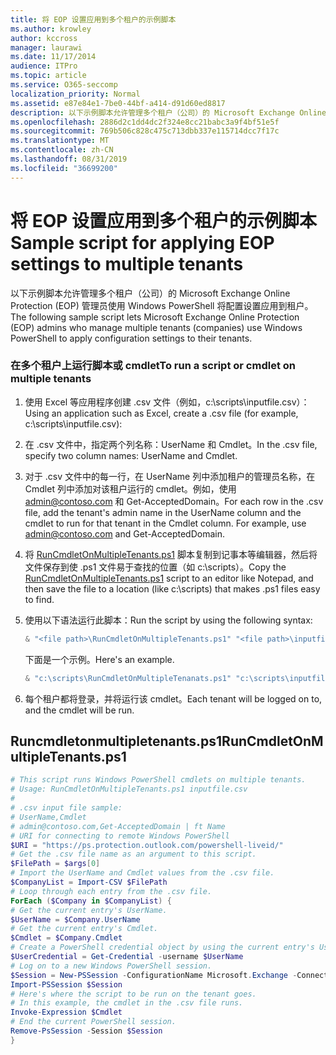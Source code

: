 ```yaml
---
title: 将 EOP 设置应用到多个租户的示例脚本
ms.author: krowley
author: kccross
manager: laurawi
ms.date: 11/17/2014
audience: ITPro
ms.topic: article
ms.service: O365-seccomp
localization_priority: Normal
ms.assetid: e87e84e1-7be0-44bf-a414-d91d60ed8817
description: 以下示例脚本允许管理多个租户（公司）的 Microsoft Exchange Online Protection (EOP) 管理员使用 Windows PowerShell 将配置设置应用到租户。
ms.openlocfilehash: 2886d2c1dd4dc2f324e8cc21babc3a9f4bf51e5f
ms.sourcegitcommit: 769b506c828c475c713dbb337e115714dcc7f17c
ms.translationtype: MT
ms.contentlocale: zh-CN
ms.lasthandoff: 08/31/2019
ms.locfileid: "36699200"
---
```

# <a name="sample-script-for-applying-eop-settings-to-multiple-tenants"></a><span data-ttu-id="9c530-103">将 EOP 设置应用到多个租户的示例脚本</span><span class="sxs-lookup"><span data-stu-id="9c530-103">Sample script for applying EOP settings to multiple tenants</span></span>

<span data-ttu-id="9c530-104">以下示例脚本允许管理多个租户（公司）的 Microsoft Exchange Online Protection (EOP) 管理员使用 Windows PowerShell 将配置设置应用到租户。</span><span class="sxs-lookup"><span data-stu-id="9c530-104">The following sample script lets Microsoft Exchange Online Protection (EOP) admins who manage multiple tenants (companies) use Windows PowerShell to apply configuration settings to their tenants.</span></span>
  
### <a name="to-run-a-script-or-cmdlet-on-multiple-tenants"></a><span data-ttu-id="9c530-105">在多个租户上运行脚本或 cmdlet</span><span class="sxs-lookup"><span data-stu-id="9c530-105">To run a script or cmdlet on multiple tenants</span></span>

1. <span data-ttu-id="9c530-106">使用 Excel 等应用程序创建 .csv 文件（例如，c:\scripts\inputfile.csv）：</span><span class="sxs-lookup"><span data-stu-id="9c530-106">Using an application such as Excel, create a .csv file (for example, c:\scripts\inputfile.csv):</span></span>

2. <span data-ttu-id="9c530-107">在 .csv 文件中，指定两个列名称：UserName 和 Cmdlet。</span><span class="sxs-lookup"><span data-stu-id="9c530-107">In the .csv file, specify two column names: UserName and Cmdlet.</span></span>

3. <span data-ttu-id="9c530-p101">对于 .csv 文件中的每一行，在 UserName 列中添加租户的管理员名称，在 Cmdlet 列中添加对该租户运行的 cmdlet。例如，使用 admin@contoso.com 和 Get-AcceptedDomain。</span><span class="sxs-lookup"><span data-stu-id="9c530-p101">For each row in the .csv file, add the tenant's admin name in the UserName column and the cmdlet to run for that tenant in the Cmdlet column. For example, use admin@contoso.com and Get-AcceptedDomain.</span></span>

4. <span data-ttu-id="9c530-110">将 [RunCmdletOnMultipleTenants.ps1](#runcmdletonmultipletenantsps1) 脚本复制到记事本等编辑器，然后将文件保存到使 .ps1 文件易于查找的位置（如 c:\scripts）。</span><span class="sxs-lookup"><span data-stu-id="9c530-110">Copy the [RunCmdletOnMultipleTenants.ps1](#runcmdletonmultipletenantsps1) script to an editor like Notepad, and then save the file to a location (like c:\scripts) that makes .ps1 files easy to find.</span></span>

5. <span data-ttu-id="9c530-111">使用以下语法运行此脚本：</span><span class="sxs-lookup"><span data-stu-id="9c530-111">Run the script by using the following syntax:</span></span>

   ```Powershell
   & "<file path>\RunCmdletOnMultipleTenants.ps1" "<file path>\inputfile.csv"
   ```

   <span data-ttu-id="9c530-112">下面是一个示例。</span><span class="sxs-lookup"><span data-stu-id="9c530-112">Here's an example.</span></span>

   ```Powershell
   & "c:\scripts\RunCmdletOnMultipleTenanats.ps1" "c:\scripts\inputfile.csv"
   ```

6. <span data-ttu-id="9c530-113">每个租户都将登录，并将运行该 cmdlet。</span><span class="sxs-lookup"><span data-stu-id="9c530-113">Each tenant will be logged on to, and the cmdlet will be run.</span></span>

## <a name="runcmdletonmultipletenantsps1"></a><span data-ttu-id="9c530-114">Runcmdletonmultipletenants.ps1</span><span class="sxs-lookup"><span data-stu-id="9c530-114">RunCmdletOnMultipleTenants.ps1</span></span>

```Powershell
# This script runs Windows PowerShell cmdlets on multiple tenants.
# Usage: RunCmdletOnMultipleTenants.ps1 inputfile.csv
#  
# .csv input file sample:
# UserName,Cmdlet
# admin@contoso.com,Get-AcceptedDomain | ft Name
# URI for connecting to remote Windows PowerShell
$URI = "https://ps.protection.outlook.com/powershell-liveid/"
# Get the .csv file name as an argument to this script.
$FilePath = $args[0]
# Import the UserName and Cmdlet values from the .csv file.
$CompanyList = Import-CSV $FilePath
# Loop through each entry from the .csv file.
ForEach ($Company in $CompanyList) {
# Get the current entry's UserName.
$UserName = $Company.UserName
# Get the current entry's Cmdlet.
$Cmdlet = $Company.Cmdlet
# Create a PowerShell credential object by using the current entry's UserName. Prompt for the password.
$UserCredential = Get-Credential -username $UserName
# Log on to a new Windows PowerShell session.
$Session = New-PSSession -ConfigurationName Microsoft.Exchange -ConnectionUri $URI -Credential $UserCredential -Authentication Basic -AllowRedirection
Import-PSSession $Session
# Here's where the script to be run on the tenant goes.
# In this example, the cmdlet in the .csv file runs.
Invoke-Expression $Cmdlet
# End the current PowerShell session.
Remove-PsSession -Session $Session
}
```
